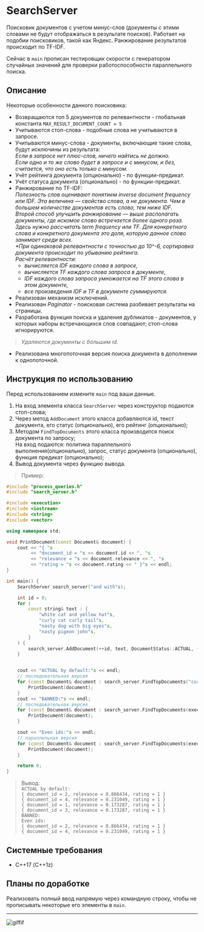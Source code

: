 # SearchServer
Поисковик документов с учетом минус-слов (документы с этими словами не будут отображаться в результате поисков). Работает на подобии поисковиков, такой как Яндекс. Ранжирование результатов происходит по TF-IDF.  
  
Сейчас в `main` прописан тестировщик скорости с генератором случайных значений для проверки работоспособности параллельного поиска.
## Описание
Некоторые особенности данного поисковика:
* Возвращаются топ 5 документов по релевантности - глобальная константа `MAX_RESULT_DOCUMENT_COUNT = 5`
* Учитываются стоп-слова - подобные слова не учитываются в запросе.
* Учитываются минус-слова - документы, включающие такие слова, будут исключины из результата:  
_Если в запросе нет плюс-слов, ничего найтись не должно._  
_Если одно и то же слово будет в запросе и с минусом, и без, считается, что оно есть только с минусом._
* Учёт рейтинга документа (опционально) - по функции-предикат.
* Учёт статуса документа (опционально) - по функции-предикат.
* Ранжирование по TF-IDF:  
_Полезность слов оценивают понятием inverse document frequency или IDF. Эта величина — свойство слова, а не документа. Чем в большем количестве документов есть слово, тем ниже IDF._  
_Второй способ улучшить ранжирование — выше располагать документы, где искомое слово встречается более одного раза. Здесь нужно рассчитать term frequency или TF. Для конкретного слова и конкретного документа это доля, которую данное слово занимает среди всех._  
_*При одинаковой релевантности с точностью до 10^-6, сортировка документа происходит по убыванию рейтинга._  
_Расчёт релевантности:_  
    * _вычисляется IDF каждого слова в запросе,_
    * _вычисляется TF каждого слова запроса в документе,_
    * _IDF каждого слова запроса умножается на TF этого слова в этом документе,_
    * _все произведения IDF и TF в документе суммируются._  
* Реализован механизм исключений.
* Реализован *Paginator* - поисковая система разбивает результаты на страницы.
* Разработана функция поиска и удаления дубликатов - документов, у которых наборы встречающихся слов совпадают; стоп-слова игнорируются.
> _Удаляются документы с бóльшим id._
* Реализована многопоточная версия поиска документа в дополнении к однопоточной.
## Инструкция по использованию
Перед использованием измените `main` под ваши данные.
1. На вход элемента класса `SearchServer` через конструктор подаются стоп-слова;
2. Через метод `AddDocument` этого класса добавляются id, текст документа, его статус (опционально), его рейтинг (опционально);
3. Методом `FindTopDocuments` этого класса производится поиск документа по запросу;  
На вход подаются: политика параллельного выполнения(опционально), запрос, статус документа (опционально), функция предикат (опционально);
4. Вывод документа через функцию вывода.  
> Пример:
```c++
#include "process_queries.h"
#include "search_server.h"

#include <execution>
#include <iostream>
#include <string>
#include <vector>

using namespace std;

void PrintDocument(const Document& document) {
    cout << "{ "s
         << "document_id = "s << document.id << ", "s
         << "relevance = "s << document.relevance << ", "s
         << "rating = "s << document.rating << " }"s << endl;
}

int main() {
    SearchServer search_server("and with"s);

    int id = 0;
    for (
        const string& text : {
            "white cat and yellow hat"s,
            "curly cat curly tail"s,
            "nasty dog with big eyes"s,
            "nasty pigeon john"s,
        }
    ) {
        search_server.AddDocument(++id, text, DocumentStatus::ACTUAL, {1, 2});
    }


    cout << "ACTUAL by default:"s << endl;
    // последовательная версия
    for (const Document& document : search_server.FindTopDocuments("curly nasty cat"s)) {
        PrintDocument(document);
    }
    cout << "BANNED:"s << endl;
    // последовательная версия
    for (const Document& document : search_server.FindTopDocuments(execution::seq, "curly nasty cat"s, DocumentStatus::BANNED)) {
        PrintDocument(document);
    }

    cout << "Even ids:"s << endl;
    // параллельная версия
    for (const Document& document : search_server.FindTopDocuments(execution::par, "curly nasty cat"s, [](int document_id, DocumentStatus status, int rating) { return document_id % 2 == 0; })) {
        PrintDocument(document);
    }

    return 0;
}
```
> Вывод:  
> `ACTUAL by default:`  
> `{ document_id = 2, relevance = 0.866434, rating = 1 }`  
> `{ document_id = 4, relevance = 0.231049, rating = 1 }`  
> `{ document_id = 1, relevance = 0.173287, rating = 1 }`  
> `{ document_id = 3, relevance = 0.173287, rating = 1 }`  
> `BANNED:`  
> `Even ids:`  
> `{ document_id = 2, relevance = 0.866434, rating = 1 }`  
> `{ document_id = 4, relevance = 0.231049, rating = 1 }`
## Системные требования
- С++17 (C++1z)
## Планы по доработке
Реализовать полный ввод напрямую через командную строку, чтобы не прописывать некоторые его элементы в `main`.
***
![giffif](https://user-images.githubusercontent.com/93004994/164434944-d2e29257-6f92-4aae-a542-ecb36bd52df1.gif)

